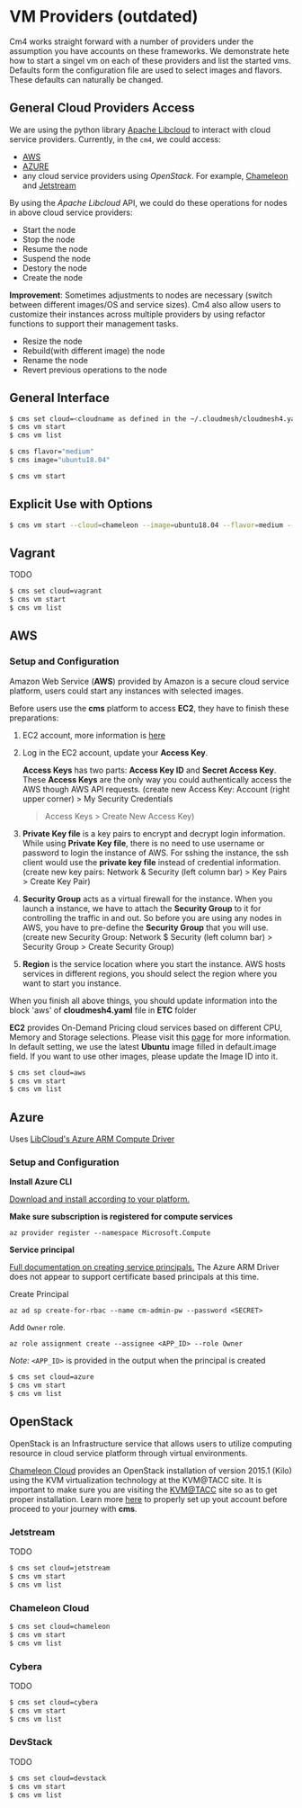 # VM Providers (outdated)

Cm4 works straight forward with a number of providers under the
assumption you have accounts on these frameworks. We demonstrate hete
how to start a singel vm on each of these providers and list the
started vms. Defaults form the configuration file are used to select
images and flavors. These defaults can naturally be changed.

## General Cloud Providers Access

We are using the python library
[Apache Libcloud](https://libcloud.apache.org) to interact with
cloud service providers. Currently, in the `cm4`, we could access:

* [AWS](https://aws.amazon.com)
* [AZURE](https://azure.microsoft.com/en-us/)
* any cloud service providers using *OpenStack*.
  For example, [Chameleon](https://www.chameleoncloud.org) and 
  [Jetstream](https://jetstream-cloud.org)

By using the *Apache Libcloud* API, we could do these operations for
nodes in above cloud service providers:

* Start the node
* Stop the node
* Resume the node
* Suspend the node
* Destory the node
* Create the node

**Improvement**: Sometimes adjustments to nodes are necessary (switch
between different images/OS and service sizes).  Cm4 also allow users
to customize their instances across multiple providers by using
refactor functions to support their management tasks.

* Resize the node
* Rebuild(with different image) the node
* Rename the node
* Revert previous operations to the node


## General Interface

```bash
$ cms set cloud=<cloudname as defined in the ~/.cloudmesh/cloudmesh4.yaml>
$ cms vm start
$ cms vm list

$ cms flavor="medium"
$ cms image="ubuntu18.04"

$ cms vm start
```

## Explicit Use with Options

```bash
$ cms vm start --cloud=chameleon --image=ubuntu18.04 --flavor=medium --key=~/.ssh/id_rsa.bub
```




## Vagrant

TODO

```bash
$ cms set cloud=vagrant
$ cms vm start
$ cms vm list
```

## AWS

### Setup and Configuration

Amazon Web Service (**AWS**) provided by Amazon is a secure cloud
service platform, users could start any instances with selected
images.

Before users use the **cms** platform to access **EC2**, they have to finish these preparations:

1. EC2 account, more information is 
   [here](https://aws.amazon.com/premiumsupport/knowledge-center/create-and-activate-aws-account/)

2. Log in the EC2 account, update your **Access Key**.

   **Access Keys** has two parts: **Access Key ID** and **Secret
   Access Key**. These **Access Keys** are the only way you could
   authentically access the AWS though AWS API requests.  (create new
   Access Key: Account (right upper corner) > My Security Credentials
   > Access Keys > Create New Access Key)

3. **Private Key file** is a key pairs to encrypt and decrypt login
   information. While using **Private Key file**, there is no need to
   use username or password to login the instance of AWS. For sshing
   the instance, the ssh client would use the **private key file**
   instead of credential information. (create new key pairs: Network &
   Security (left column bar) > Key Pairs > Create Key Pair)

4. **Security Group** acts as a virtual firewall for the instance.
   When you launch a instance, we have to attach the **Security
   Group** to it for controlling the traffic in and out. So before you
   are using any nodes in AWS, you have to pre-define the **Security
   Group** that you will use.  (create new Security Group: Network $
   Security (left column bar) > Security Group > Create Security
   Group)

5. **Region** is the service location where you start the instance.
   AWS hosts services in different regions, you should select the
   region where you want to start you instance.

When you finish all above things, you should update information into
the block 'aws' of **cloudmesh4.yaml** file in **ETC** folder

**EC2** provides On-Demand Pricing cloud services based on different
CPU, Memory and Storage selections. Please visit this
[page](https://aws.amazon.com/ec2/pricing/on-demand/) for more
information. In default setting, we use the latest **Ubuntu** image
filled in default.image field. If you want to use other images, please
update the Image ID into it.


```bash
$ cms set cloud=aws
$ cms vm start
$ cms vm list
```

## Azure


Uses [LibCloud's Azure ARM Compute Driver](https://libcloud.readthedocs.io/en/latest/compute/drivers/azure_arm.html)

### Setup and Configuration


**Install Azure CLI**

[Download and install according to your platform.](https://docs.microsoft.com/en-us/cli/azure/install-azure-cli?view=azure-cli-latest)

**Make sure subscription is registered for compute services**

```
az provider register --namespace Microsoft.Compute
```

**Service principal**

[Full documentation on creating service principals.](https://docs.microsoft.com/en-us/cli/azure/create-an-azure-service-principal-azure-cli?view=azure-cli-latest)
The Azure ARM Driver does not appear to support certificate based
principals at this time.


Create Principal

```
az ad sp create-for-rbac --name cm-admin-pw --password <SECRET>
```

Add `Owner` role.

```
az role assignment create --assignee <APP_ID> --role Owner
```

*Note:* `<APP_ID>` is provided in the output when the principal is created


```bash
$ cms set cloud=azure
$ cms vm start
$ cms vm list
```

## OpenStack

OpenStack is an Infrastructure service that allows users to utilize
computing resource in cloud service platform through virtual
environments.

[Chameleon Cloud](https://www.chameleoncloud.org/) provides an
OpenStack installation of version 2015.1 (Kilo) using the KVM
virtualization technology at the KVM@TACC site. It is important to
make sure you are visiting the
[KVM@TACC](https://openstack.tacc.chameleoncloud.org/) site so as to
get proper installation. Learn more
[here](https://chameleoncloud.readthedocs.io/en/latest/technical/kvm.html)
to properly set up yout account before proceed to your journey with
**cms**.




### Jetstream

TODO

```bash
$ cms set cloud=jetstream
$ cms vm start
$ cms vm list
```

### Chameleon Cloud

```bash
$ cms set cloud=chameleon
$ cms vm start
$ cms vm list
```

### Cybera

TODO

```bash
$ cms set cloud=cybera
$ cms vm start
$ cms vm list
```


### DevStack

TODO

```bash
$ cms set cloud=devstack
$ cms vm start
$ cms vm list
```
